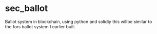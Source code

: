 # sec_ballot
Ballot system in blockchain, using python and solidiy
this willbe similar to the fors ballot system I earlier built
